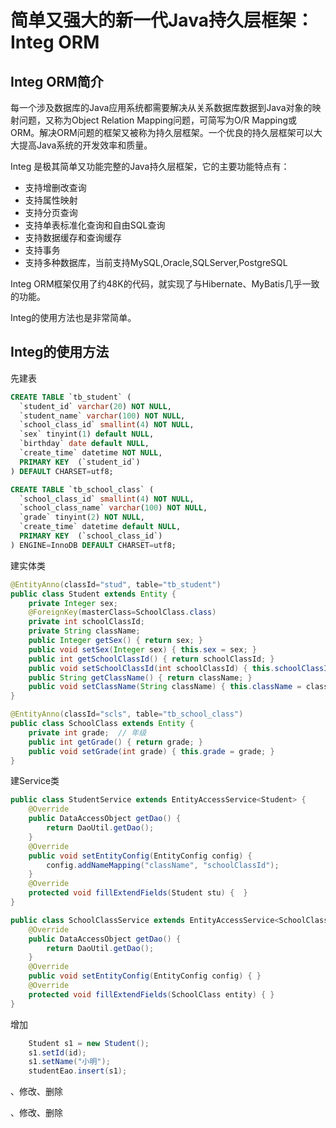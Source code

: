 # 简单又强大的新一代Java持久层框架：Integ ORM

## Integ ORM简介

每一个涉及数据库的Java应用系统都需要解决从关系数据库数据到Java对象的映射问题，又称为Object Relation Mapping问题，可简写为O/R Mapping或ORM。解决ORM问题的框架又被称为持久层框架。一个优良的持久层框架可以大大提高Java系统的开发效率和质量。

Integ 是极其简单又功能完整的Java持久层框架，它的主要功能特点有：

* 支持增删改查询
* 支持属性映射
* 支持分页查询
* 支持单表标准化查询和自由SQL查询
* 支持数据缓存和查询缓存
* 支持事务
* 支持多种数据库，当前支持MySQL,Oracle,SQLServer,PostgreSQL

Integ ORM框架仅用了约48K的代码，就实现了与Hibernate、MyBatis几乎一致的功能。

Integ的使用方法也是非常简单。

## Integ的使用方法

先建表

```sql
CREATE TABLE `tb_student` (
  `student_id` varchar(20) NOT NULL,
  `student_name` varchar(100) NOT NULL,
  `school_class_id` smallint(4) NOT NULL,
  `sex` tinyint(1) default NULL,
  `birthday` date default NULL,
  `create_time` datetime NOT NULL,
  PRIMARY KEY  (`student_id`)
) DEFAULT CHARSET=utf8;

CREATE TABLE `tb_school_class` (
  `school_class_id` smallint(4) NOT NULL,
  `school_class_name` varchar(100) NOT NULL,
  `grade` tinyint(2) NOT NULL,
  `create_time` datetime default NULL,
  PRIMARY KEY  (`school_class_id`)
) ENGINE=InnoDB DEFAULT CHARSET=utf8;
```

建实体类

```java
@EntityAnno(classId="stud", table="tb_student")
public class Student extends Entity {
	private Integer sex;
	@ForeignKey(masterClass=SchoolClass.class)
	private int schoolClassId;
	private String className;
	public Integer getSex() { return sex; }
	public void setSex(Integer sex) { this.sex = sex; }
	public int getSchoolClassId() { return schoolClassId; }
	public void setSchoolClassId(int schoolClassId) { this.schoolClassId = schoolClassId; }
	public String getClassName() { return className; }
	public void setClassName(String className) { this.className = className; }
}

@EntityAnno(classId="scls", table="tb_school_class")
public class SchoolClass extends Entity {
	private int grade;  // 年级
	public int getGrade() { return grade; }
	public void setGrade(int grade) { this.grade = grade; }
}

```

建Service类

```java
public class StudentService extends EntityAccessService<Student> {
	@Override
	public DataAccessObject getDao() {
		return DaoUtil.getDao();
	}
	@Override
	public void setEntityConfig(EntityConfig config) {
		config.addNameMapping("className", "schoolClassId");
	}
	@Override
	protected void fillExtendFields(Student stu) {	}
}

public class SchoolClassService extends EntityAccessService<SchoolClass> {
	@Override
	public DataAccessObject getDao() {
		return DaoUtil.getDao();
	}
	@Override
	public void setEntityConfig(EntityConfig config) { }
	@Override
	protected void fillExtendFields(SchoolClass entity) { }
}
```

增加

```java
	Student s1 = new Student();
	s1.setId(id);
	s1.setName("小明");
	studentEao.insert(s1);

```

、修改、删除

、修改、删除


